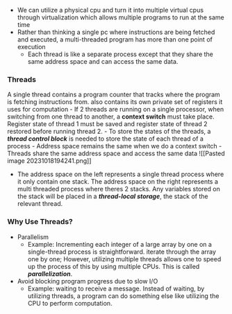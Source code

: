 - We can utilize a physical cpu and turn it into multiple virtual cpus through virtualization which allows multiple programs to run at the same time 
- Rather than thinking a single pc where instructions are being fetched and executed, a multi-threaded program has more than one point of execution
	- Each thread is like a separate process except that they share the same address space and can access the same data. 

### Threads
A single thread contains a program counter that tracks where the program is fetching instructions from. also contains its own private set of registers it uses for computation
	- If 2 threads are running on a single processor, when switching from one thread to another, a **context switch** must take place. Register state of thread 1 must be saved and register state of thread 2 restored before running thread 2. 
	- To store the states of the threads, a ***thread control block*** is needed to store the state of each thread of a process
	- Address space remains the same when we do a context switch 
	- Threads share the same address space and access the same data 
![[Pasted image 20231018194241.png]]
- The address space on the left represents a single thread process where it only contain one stack. The address space on the right represents a multi threaded process where theres 2 stacks. Any variables stored on the stack will be placed in a ***thread-local storage***, the stack of the relevant thread.
### Why Use Threads?
- Parallelism
	- Example: Incrementing each integer of a large array by one on a single-thread process is straightforward. iterate through the array one by one; However, utilizing multiple threads allows one to speed up the process of this by using multiple CPUs. This is called ***parallelization***. 
- Avoid blocking program progress due to slow I/O
	- Example: waiting to receive a message. Instead of waiting, by utilizing threads, a program can do something else like utilizing the CPU to perform computation. 
